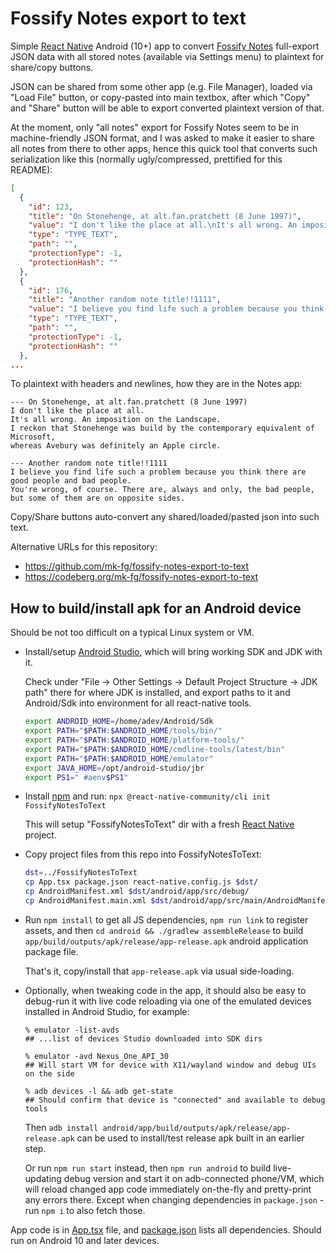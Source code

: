# Fossify Notes export to text

Simple [React Native] Android (10+) app to convert [Fossify Notes] full-export JSON data
with all stored notes (available via Settings menu) to plaintext for share/copy buttons.

JSON can be shared from some other app (e.g. File Manager),
loaded via "Load File" button, or copy-pasted into main textbox,
after which "Copy" and "Share" button will be able to export converted
plaintext version of that.

At the moment, only "all notes" export for Fossify Notes seem to be in
machine-friendly JSON format, and I was asked to make it easier to share all
notes from there to other apps, hence this quick tool that converts such
serialization like this (normally ugly/compressed, prettified for this README):

``` json
[
  {
    "id": 123,
    "title": "On Stonehenge, at alt.fan.pratchett (8 June 1997)",
    "value": "I don't like the place at all.\nIt's all wrong. An imposition on the Landscape.\nI reckon that Stonehenge was build by the contemporary equivalent of Microsoft,\nwhereas Avebury was definitely an Apple circle.",
    "type": "TYPE_TEXT",
    "path": "",
    "protectionType": -1,
    "protectionHash": ""
  },
  {
    "id": 176,
    "title": "Another random note title!!1111",
    "value": "I believe you find life such a problem because you think there are good people and bad people.\nYou're wrong, of course. There are, always and only, the bad people, but some of them are on opposite sides.",
    "type": "TYPE_TEXT",
    "path": "",
    "protectionType": -1,
    "protectionHash": ""
  },
...
```

To plaintext with headers and newlines, how they are in the Notes app:

```
--- On Stonehenge, at alt.fan.pratchett (8 June 1997)
I don't like the place at all.
It's all wrong. An imposition on the Landscape.
I reckon that Stonehenge was build by the contemporary equivalent of Microsoft,
whereas Avebury was definitely an Apple circle.

--- Another random note title!!1111
I believe you find life such a problem because you think there are good people and bad people.
You're wrong, of course. There are, always and only, the bad people, but some of them are on opposite sides.
```

Copy/Share buttons auto-convert any shared/loaded/pasted json into such text.

[React Native]: https://reactnative.dev/
[Fossify Notes]: https://github.com/FossifyOrg/Notes

Alternative URLs for this repository:

- <https://github.com/mk-fg/fossify-notes-export-to-text>
- <https://codeberg.org/mk-fg/fossify-notes-export-to-text>


## How to build/install apk for an Android device

Should be not too difficult on a typical Linux system or VM.

- Install/setup [Android Studio], which will bring working SDK and JDK with it.

    Check under "File -> Other Settings -> Default Project Structure -> JDK path"
    there for where JDK is installed, and export paths to it and Android/Sdk into
    environment for all react-native tools.

    ``` sh
    export ANDROID_HOME=/home/adev/Android/Sdk
    export PATH="$PATH:$ANDROID_HOME/tools/bin/"
    export PATH="$PATH:$ANDROID_HOME/platform-tools/"
    export PATH="$PATH:$ANDROID_HOME/cmdline-tools/latest/bin"
    export PATH="$PATH:$ANDROID_HOME/emulator"
    export JAVA_HOME=/opt/android-studio/jbr
    export PS1=" #aenv$PS1"
    ```

- Install [npm] and run: `npx @react-native-community/cli init FossifyNotesToText`

    This will setup "FossifyNotesToText" dir with a fresh [React Native] project.

- Copy project files from this repo into FossifyNotesToText:

    ``` sh
    dst=../FossifyNotesToText
    cp App.tsx package.json react-native.config.js $dst/
    cp AndroidManifest.xml $dst/android/app/src/debug/
    cp AndroidManifest.main.xml $dst/android/app/src/main/AndroidManifest.xml
    ```

- Run `npm install` to get all JS dependencies, `npm run link` to register assets,
  and then `cd android && ./gradlew assembleRelease` to build
  `app/build/outputs/apk/release/app-release.apk` android application package file.

  That's it, copy/install that `app-release.apk` via usual side-loading.

- Optionally, when tweaking code in the app, it should also be easy to debug-run it
  with live code reloading via one of the emulated devices installed in Android Studio,
  for example:

  ``` console
  % emulator -list-avds
  ## ...list of devices Studio downloaded into SDK dirs

  % emulator -avd Nexus_One_API_30
  ## Will start VM for device with X11/wayland window and debug UIs on the side

  % adb devices -l && adb get-state
  ## Should confirm that device is "connected" and available to debug tools
  ```

  Then `adb install android/app/build/outputs/apk/release/app-release.apk`
  can be used to install/test release apk built in an earlier step.

  Or run `npm run start` instead, then `npm run android` to build live-updating
  debug version and start it on adb-connected phone/VM, which will reload
  changed app code immediately on-the-fly and pretty-print any errors there.
  Except when changing dependencies in `package.json` - run `npm i` to also fetch those.

App code is in [App.tsx] file, and [package.json] lists all dependencies.
Should run on Android 10 and later devices.

[Android Studio]: https://developer.android.com/studio
[npm]: https://www.npmjs.com/
[App.tsx]: App.tsx
[package.json]: package.json
